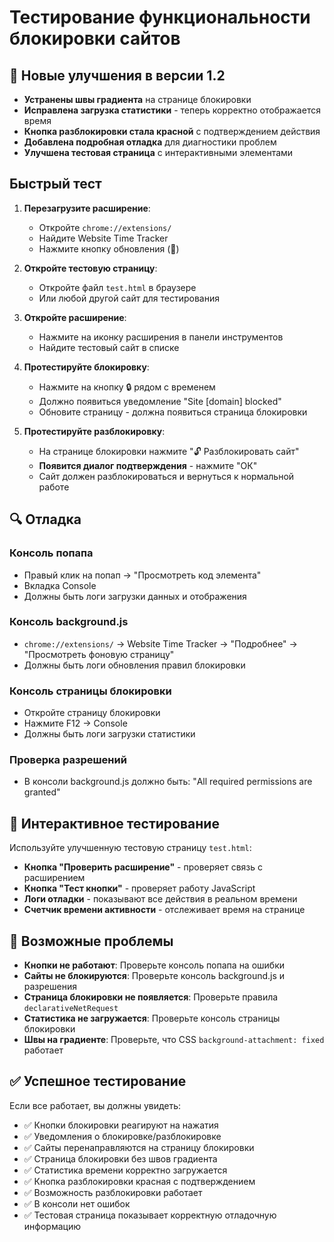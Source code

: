 # Тестирование функциональности блокировки сайтов

## 🚀 Новые улучшения в версии 1.2

- **Устранены швы градиента** на странице блокировки
- **Исправлена загрузка статистики** - теперь корректно отображается время
- **Кнопка разблокировки стала красной** с подтверждением действия
- **Добавлена подробная отладка** для диагностики проблем
- **Улучшена тестовая страница** с интерактивными элементами

## Быстрый тест

1. **Перезагрузите расширение**:
   - Откройте `chrome://extensions/`
   - Найдите Website Time Tracker
   - Нажмите кнопку обновления (🔄)

2. **Откройте тестовую страницу**:
   - Откройте файл `test.html` в браузере
   - Или любой другой сайт для тестирования

3. **Откройте расширение**:
   - Нажмите на иконку расширения в панели инструментов
   - Найдите тестовый сайт в списке

4. **Протестируйте блокировку**:
   - Нажмите на кнопку 🔒 рядом с временем
   - Должно появиться уведомление "Site [domain] blocked"
   - Обновите страницу - должна появиться страница блокировки

5. **Протестируйте разблокировку**:
   - На странице блокировки нажмите "🔓 Разблокировать сайт"
   - **Появится диалог подтверждения** - нажмите "ОК"
   - Сайт должен разблокироваться и вернуться к нормальной работе

## 🔍 Отладка

### Консоль попапа
- Правый клик на попап → "Просмотреть код элемента"
- Вкладка Console
- Должны быть логи загрузки данных и отображения

### Консоль background.js
- `chrome://extensions/` → Website Time Tracker → "Подробнее" → "Просмотреть фоновую страницу"
- Должны быть логи обновления правил блокировки

### Консоль страницы блокировки
- Откройте страницу блокировки
- Нажмите F12 → Console
- Должны быть логи загрузки статистики

### Проверка разрешений
- В консоли background.js должно быть: "All required permissions are granted"

## 🧪 Интерактивное тестирование

Используйте улучшенную тестовую страницу `test.html`:

- **Кнопка "Проверить расширение"** - проверяет связь с расширением
- **Кнопка "Тест кнопки"** - проверяет работу JavaScript
- **Логи отладки** - показывают все действия в реальном времени
- **Счетчик времени активности** - отслеживает время на странице

## 🚨 Возможные проблемы

- **Кнопки не работают**: Проверьте консоль попапа на ошибки
- **Сайты не блокируются**: Проверьте консоль background.js и разрешения
- **Страница блокировки не появляется**: Проверьте правила `declarativeNetRequest`
- **Статистика не загружается**: Проверьте консоль страницы блокировки
- **Швы на градиенте**: Проверьте, что CSS `background-attachment: fixed` работает

## ✅ Успешное тестирование

Если все работает, вы должны увидеть:
- ✅ Кнопки блокировки реагируют на нажатия
- ✅ Уведомления о блокировке/разблокировке
- ✅ Сайты перенаправляются на страницу блокировки
- ✅ Страница блокировки без швов градиента
- ✅ Статистика времени корректно загружается
- ✅ Кнопка разблокировки красная с подтверждением
- ✅ Возможность разблокировки работает
- ✅ В консоли нет ошибок
- ✅ Тестовая страница показывает корректную отладочную информацию 